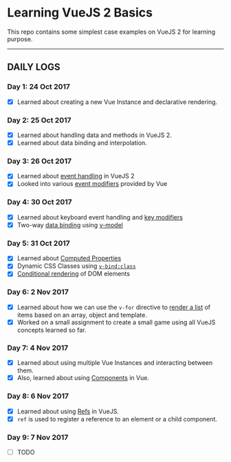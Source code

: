 # Learning VueJS 2 Basics

This repo contains some simplest case examples on VueJS 2 for learning purpose.

---

## DAILY LOGS

### Day 1: 24 Oct 2017

- [x] Learned about creating a new Vue Instance and declarative rendering.

### Day 2: 25 Oct 2017

- [x] Learned about handling data and methods in VueJS 2.
- [x] Learned about data binding and interpolation.

### Day 3: 26 Oct 2017

- [x] Learned about [event handling][events] in VueJS 2
- [x] Looked into various [event modifiers][event-modifiers] provided by Vue

### Day 4: 30 Oct 2017

- [x] Learned about keyboard event handling and [key modifiers][key-modifiers]
- [x] Two-way [data binding][two-way-binding] using [v-model][vmodel]

### Day 5: 31 Oct 2017

- [x] Learned about [Computed Properties][computed-properties]
- [x] Dynamic CSS Classes using [`v-bind:class`][v-bind-class]
- [x] [Conditional rendering][conditional-rendering] of DOM elements

### Day 6: 2 Nov 2017

- [x] Learned about how we can use the `v-for` directive to [render a list][v-for-list] of items based on an array, object and template.
- [x] Worked on a small assignment to create a small game using all VueJS concepts learned so far.

### Day 7: 4 Nov 2017

- [x] Learned about using multiple Vue Instances and interacting between them.
- [x] Also, learned about using [Components][components] in Vue.

### Day 8: 6 Nov 2017

- [x] Learned about using [Refs][refs] in VueJS.
- [x] `ref` is used to register a reference to an element or a child component.

### Day 9: 7 Nov 2017

- [ ] TODO

<!-- All links are added here -->
[events]: https://vuejs.org/v2/guide/events.html
[event-modifiers]: https://vuejs.org/v2/guide/events.html#Event-Modifiers
[key-modifiers]: https://v1.vuejs.org/guide/events.html#Key-Modifiers
[two-way-binding]: https://v1.vuejs.org/guide/index.html#Two-way-Binding
[vmodel]: https://v1.vuejs.org/api/#v-model
[computed-properties]: https://vuejs.org/v2/guide/computed.html#Computed-Properties
[v-bind-class]: https://vuejs.org/v2/guide/class-and-style.html#Object-Syntax
[conditional-rendering]: https://vuejs.org/v2/guide/conditional.html#ad
[v-for-list]: https://vuejs.org/v2/guide/list.html
[components]: https://vuejs.org/v2/guide/components.html
[refs]: https://vuejs.org/v2/api/#ref
